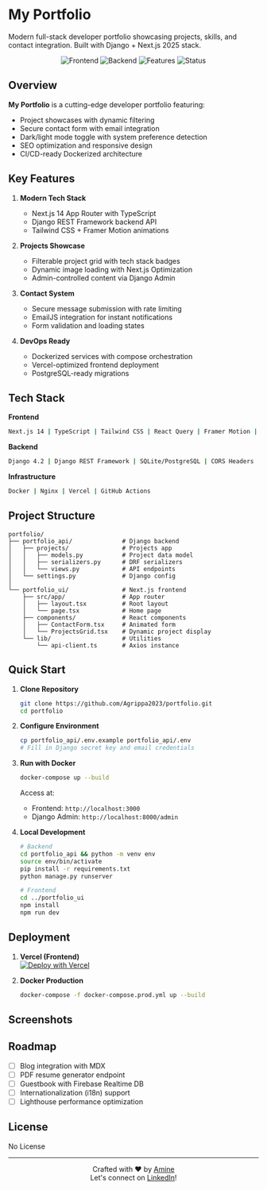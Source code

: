 # My Portfolio  
Modern full-stack developer portfolio showcasing projects, skills, and contact integration. Built with Django + Next.js 2025 stack.  

<p align="center">
  <img src="https://img.shields.io/badge/Frontend-Next.js%2014%20%7C%20TypeScript%20%7C%20Tailwind-blue.svg" alt="Frontend" />
  <img src="https://img.shields.io/badge/Backend-Django%204.2%20%7C%20DRF%20%7C%20SQLite-green.svg" alt="Backend" />
  <img src="https://img.shields.io/badge/Features-Dark%20Mode%20%7C%20Contact%20Form%20%7C%20SEO-orange.svg" alt="Features" />
  <img src="https://img.shields.io/badge/Status-Production%20Ready-success.svg" alt="Status" />
</p>

## Overview  
**My Portfolio** is a cutting-edge developer portfolio featuring:  
- Project showcases with dynamic filtering  
- Secure contact form with email integration  
- Dark/light mode toggle with system preference detection  
- SEO optimization and responsive design  
- CI/CD-ready Dockerized architecture  

## Key Features  

1. **Modern Tech Stack**  
   - Next.js 14 App Router with TypeScript  
   - Django REST Framework backend API  
   - Tailwind CSS + Framer Motion animations  

2. **Projects Showcase**  
   - Filterable project grid with tech stack badges  
   - Dynamic image loading with Next.js Optimization  
   - Admin-controlled content via Django Admin  

3. **Contact System**  
   - Secure message submission with rate limiting  
   - EmailJS integration for instant notifications  
   - Form validation and loading states  

4. **DevOps Ready**  
   - Dockerized services with compose orchestration  
   - Vercel-optimized frontend deployment  
   - PostgreSQL-ready migrations  

## Tech Stack  

**Frontend**  
```bash
Next.js 14 | TypeScript | Tailwind CSS | React Query | Framer Motion | Axios
```  

**Backend**  
```bash
Django 4.2 | Django REST Framework | SQLite/PostgreSQL | CORS Headers | Simple JWT
```  

**Infrastructure**  
```bash
Docker | Nginx | Vercel | GitHub Actions
```

## Project Structure  

```
portfolio/
├── portfolio_api/              # Django backend
│   ├── projects/               # Projects app
│   │   ├── models.py           # Project data model
│   │   ├── serializers.py      # DRF serializers
│   │   └── views.py            # API endpoints
│   └── settings.py             # Django config
│
└── portfolio_ui/               # Next.js frontend
    ├── src/app/                # App router
    │   ├── layout.tsx          # Root layout
    │   └── page.tsx            # Home page
    ├── components/             # React components
    │   ├── ContactForm.tsx     # Animated form
    │   └── ProjectsGrid.tsx    # Dynamic project display
    └── lib/                    # Utilities
        └── api-client.ts       # Axios instance
```

## Quick Start  

1. **Clone Repository**  
   ```bash
   git clone https://github.com/Agrippa2023/portfolio.git
   cd portfolio
   ```

2. **Configure Environment**  
   ```bash
   cp portfolio_api/.env.example portfolio_api/.env
   # Fill in Django secret key and email credentials
   ```

3. **Run with Docker**  
   ```bash
   docker-compose up --build
   ```
   Access at:  
   - Frontend: `http://localhost:3000`  
   - Django Admin: `http://localhost:8000/admin`  

4. **Local Development**  
   ```bash
   # Backend
   cd portfolio_api && python -m venv env
   source env/bin/activate
   pip install -r requirements.txt
   python manage.py runserver

   # Frontend 
   cd ../portfolio_ui
   npm install
   npm run dev
   ```

## Deployment  

1. **Vercel (Frontend)**  
   [![Deploy with Vercel](https://vercel.com/button)](https://vercel.com/new/clone?repository-url=https%3A%2F%2Fgithub.com%2FAgrippa2023%2Fportfolio)  

2. **Docker Production**  
   ```bash
   docker-compose -f docker-compose.prod.yml up --build
   ```

## Screenshots  

<div align="center">

</div>

## Roadmap  

- [ ] Blog integration with MDX  
- [ ] PDF resume generator endpoint  
- [ ] Guestbook with Firebase Realtime DB  
- [ ] Internationalization (i18n) support  
- [ ] Lighthouse performance optimization  

## License  

No License

---  
<p align="center">
  Crafted with ❤️ by <a href="https://github.com/aouichou">Amine</a><br/>
  Let's connect on <a href="https://linkedin.com/in/yourprofile">LinkedIn</a>!
</p>
 
